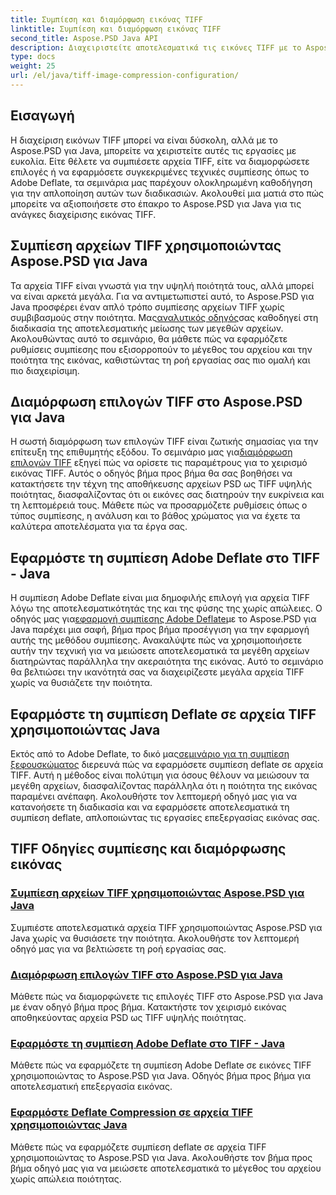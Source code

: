 ```yaml
---
title: Συμπίεση και διαμόρφωση εικόνας TIFF
linktitle: Συμπίεση και διαμόρφωση εικόνας TIFF
second_title: Aspose.PSD Java API
description: Διαχειριστείτε αποτελεσματικά τις εικόνες TIFF με το Aspose.PSD για Java. Μάθετε να συμπιέζετε, να διαμορφώνετε και να εφαρμόζετε τη συμπίεση Adobe Deflate σε αρχεία TIFF με τα αναλυτικά μας σεμινάρια.
type: docs
weight: 25
url: /el/java/tiff-image-compression-configuration/
---
```

## Εισαγωγή

Η διαχείριση εικόνων TIFF μπορεί να είναι δύσκολη, αλλά με το Aspose.PSD για Java, μπορείτε να χειριστείτε αυτές τις εργασίες με ευκολία. Είτε θέλετε να συμπιέσετε αρχεία TIFF, είτε να διαμορφώσετε επιλογές ή να εφαρμόσετε συγκεκριμένες τεχνικές συμπίεσης όπως το Adobe Deflate, τα σεμινάρια μας παρέχουν ολοκληρωμένη καθοδήγηση για την απλοποίηση αυτών των διαδικασιών. Ακολουθεί μια ματιά στο πώς μπορείτε να αξιοποιήσετε στο έπακρο το Aspose.PSD για Java για τις ανάγκες διαχείρισης εικόνας TIFF.

## Συμπίεση αρχείων TIFF χρησιμοποιώντας Aspose.PSD για Java

 Τα αρχεία TIFF είναι γνωστά για την υψηλή ποιότητά τους, αλλά μπορεί να είναι αρκετά μεγάλα. Για να αντιμετωπιστεί αυτό, το Aspose.PSD για Java προσφέρει έναν απλό τρόπο συμπίεσης αρχείων TIFF χωρίς συμβιβασμούς στην ποιότητα. Μας[αναλυτικός οδηγός](./compress-tiff-files/)σας καθοδηγεί στη διαδικασία της αποτελεσματικής μείωσης των μεγεθών αρχείων. Ακολουθώντας αυτό το σεμινάριο, θα μάθετε πώς να εφαρμόζετε ρυθμίσεις συμπίεσης που εξισορροπούν το μέγεθος του αρχείου και την ποιότητα της εικόνας, καθιστώντας τη ροή εργασίας σας πιο ομαλή και πιο διαχειρίσιμη.

## Διαμόρφωση επιλογών TIFF στο Aspose.PSD για Java

 Η σωστή διαμόρφωση των επιλογών TIFF είναι ζωτικής σημασίας για την επίτευξη της επιθυμητής εξόδου. Το σεμινάριο μας για[διαμόρφωση επιλογών TIFF](./configure-tiff-options/) εξηγεί πώς να ορίσετε τις παραμέτρους για το χειρισμό εικόνας TIFF. Αυτός ο οδηγός βήμα προς βήμα θα σας βοηθήσει να κατακτήσετε την τέχνη της αποθήκευσης αρχείων PSD ως TIFF υψηλής ποιότητας, διασφαλίζοντας ότι οι εικόνες σας διατηρούν την ευκρίνεια και τη λεπτομέρειά τους. Μάθετε πώς να προσαρμόζετε ρυθμίσεις όπως ο τύπος συμπίεσης, η ανάλυση και το βάθος χρώματος για να έχετε τα καλύτερα αποτελέσματα για τα έργα σας.

## Εφαρμόστε τη συμπίεση Adobe Deflate στο TIFF - Java

 Η συμπίεση Adobe Deflate είναι μια δημοφιλής επιλογή για αρχεία TIFF λόγω της αποτελεσματικότητάς της και της φύσης της χωρίς απώλειες. Ο οδηγός μας για[εφαρμογή συμπίεσης Adobe Deflate](./apply-adobe-deflate-compression-tiff/)με το Aspose.PSD για Java παρέχει μια σαφή, βήμα προς βήμα προσέγγιση για την εφαρμογή αυτής της μεθόδου συμπίεσης. Ανακαλύψτε πώς να χρησιμοποιήσετε αυτήν την τεχνική για να μειώσετε αποτελεσματικά τα μεγέθη αρχείων διατηρώντας παράλληλα την ακεραιότητα της εικόνας. Αυτό το σεμινάριο θα βελτιώσει την ικανότητά σας να διαχειρίζεστε μεγάλα αρχεία TIFF χωρίς να θυσιάζετε την ποιότητα.

## Εφαρμόστε τη συμπίεση Deflate σε αρχεία TIFF χρησιμοποιώντας Java

 Εκτός από το Adobe Deflate, το δικό μας[σεμινάριο για τη συμπίεση ξεφουσκώματος](./apply-deflate-compression-tiff-files/) διερευνά πώς να εφαρμόσετε συμπίεση deflate σε αρχεία TIFF. Αυτή η μέθοδος είναι πολύτιμη για όσους θέλουν να μειώσουν τα μεγέθη αρχείων, διασφαλίζοντας παράλληλα ότι η ποιότητα της εικόνας παραμένει ανέπαφη. Ακολουθήστε τον λεπτομερή οδηγό μας για να κατανοήσετε τη διαδικασία και να εφαρμόσετε αποτελεσματικά τη συμπίεση deflate, απλοποιώντας τις εργασίες επεξεργασίας εικόνας σας.

## TIFF Οδηγίες συμπίεσης και διαμόρφωσης εικόνας
### [Συμπίεση αρχείων TIFF χρησιμοποιώντας Aspose.PSD για Java](./compress-tiff-files/)
Συμπιέστε αποτελεσματικά αρχεία TIFF χρησιμοποιώντας Aspose.PSD για Java χωρίς να θυσιάσετε την ποιότητα. Ακολουθήστε τον λεπτομερή οδηγό μας για να βελτιώσετε τη ροή εργασίας σας.
### [Διαμόρφωση επιλογών TIFF στο Aspose.PSD για Java](./configure-tiff-options/)
Μάθετε πώς να διαμορφώνετε τις επιλογές TIFF στο Aspose.PSD για Java με έναν οδηγό βήμα προς βήμα. Κατακτήστε τον χειρισμό εικόνας αποθηκεύοντας αρχεία PSD ως TIFF υψηλής ποιότητας.
### [Εφαρμόστε τη συμπίεση Adobe Deflate στο TIFF - Java](./apply-adobe-deflate-compression-tiff/)
Μάθετε πώς να εφαρμόζετε τη συμπίεση Adobe Deflate σε εικόνες TIFF χρησιμοποιώντας το Aspose.PSD για Java. Οδηγός βήμα προς βήμα για αποτελεσματική επεξεργασία εικόνας.
### [Εφαρμόστε Deflate Compression σε αρχεία TIFF χρησιμοποιώντας Java](./apply-deflate-compression-tiff-files/)
Μάθετε πώς να εφαρμόζετε συμπίεση deflate σε αρχεία TIFF χρησιμοποιώντας το Aspose.PSD για Java. Ακολουθήστε τον βήμα προς βήμα οδηγό μας για να μειώσετε αποτελεσματικά το μέγεθος του αρχείου χωρίς απώλεια ποιότητας.